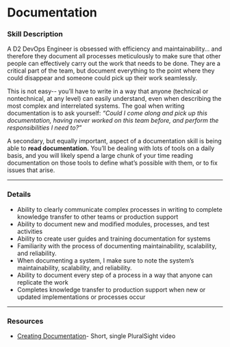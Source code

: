 # Documentation
	
### Skill Description
A D2 DevOps Engineer is obsessed with efficiency and maintainability… and therefore they document all processes meticulously to make sure that other people can effectively carry out the work that needs to be done. They are a critical part of the team, but document everything to the point where they could disappear and someone could pick up their work seamlessly. 

This is not easy-- you’ll have to write in a way that anyone (technical or nontechnical, at any level) can easily understand, even when describing the most complex and interrelated systems. The goal when writing documentation is to ask yourself: *“Could I come along and pick up this documentation, having never worked on this team before, and perform the responsibilities I need to?”*

A secondary, but equally important, aspect of a documentation skill is being able to **read documentation.** You’ll be dealing with lots of tools on a daily basis, and you will likely spend a large chunk of your time reading documentation on those tools to define what’s possible with them, or to fix issues that arise. 

--- 

### Details
- Ability to clearly communicate complex processes in writing to complete knowledge transfer to other teams or production support
- Ability to document new and modified modules, processes, and test activities
- Ability to create user guides and training documentation for systems
- Familiarity with the process of documenting maintainability, scalability, and reliability. 
- When documenting a system, I make sure to note the system’s maintainability, scalability, and reliability. 
- Ability to document every step of a process in a way that anyone can replicate the work 
- Completes knowledge transfer to production support when new or updated implementations or processes occur

----

### Resources
- [Creating Documentation](https://app.pluralsight.com/player?course=implementing-devops-real-world&author=richard-seroter&name=implementing-devops-real-world-m5&clip=2&mode=live)- Short, single PluralSight video

